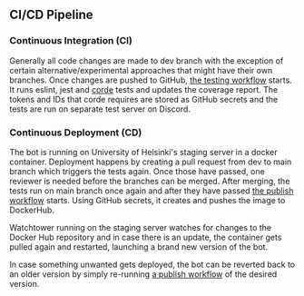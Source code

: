 ## CI/CD Pipeline

### Continuous Integration (CI)

Generally all code changes are made to dev branch with the exception of certain alternative/experimental approaches that might have their own branches. Once changes are pushed to GitHub, [the testing workflow](../.github/workflows/test.yml) starts. It runs eslint, jest and [corde](https://github.com/cordejs/corde) tests and updates the coverage report. The tokens and IDs that corde requires are stored as GitHub secrets and the tests are run on separate test server on Discord.

### Continuous Deployment (CD)

The bot is running on University of Helsinki's staging server in a docker container. Deployment happens by creating a pull request from dev to main branch which triggers the tests again. Once those have passed, one reviewer is needed before the branches can be merged. After merging, the tests run on main branch once again and after they have passed [the publish workflow](../.github/workflows/publish.yml) starts. Using GitHub secrets, it creates and pushes the image to DockerHub.

Watchtower running on the staging server watches for changes to the Docker Hub repository and in case there is an update, the container gets pulled again and restarted, launching a brand new version of the bot.

In case something unwanted gets deployed, the bot can be reverted back to an older version by simply re-running [a publish workflow](https://github.com/CS-DISCORD-BOT/cs-discord-bot/actions/workflows/publish.yml) of the desired version.

